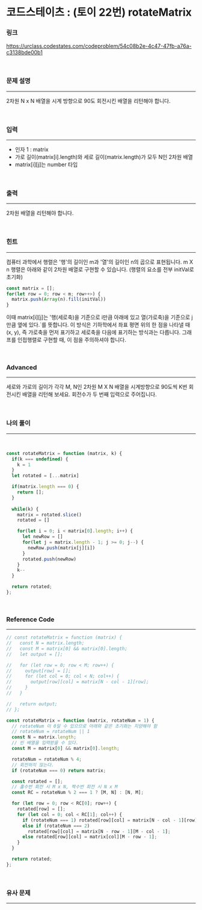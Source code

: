 코드스테이츠 : (토이 22번) rotateMatrix
===
### 링크
https://urclass.codestates.com/codeproblem/54c08b2e-4c47-47fb-a76a-c3138bde00b1

<br>

### 문제 설명
---
2차원 N x N 배열을 시계 방향으로 90도 회전시킨 배열을 리턴해야 합니다.

<br>

### 입력
---
- 인자 1 : matrix
- 가로 길이(matrix[i].length)와 세로 길이(matrix.length)가 모두 N인 2차원 배열
- matrix[i][j]는 number 타입

<br>

### 출력
---
2차원 배열을 리턴해야 합니다.

<br>

### 힌트
---
컴퓨터 과학에서 행렬은 '행'의 길이인 m과 '열'의 길이인 n의 곱으로 표현됩니다. m X n 행렬은 아래와 같이 2차원 배열로 구현할 수 있습니다. (행렬의 요소를 전부 initVal로 초기화)
```js
const matrix = [];
for(let row = 0; row < m; row++>) {
  matrix.push(Array(n).fill(initVal))
}
```
이때 matrix[i][j]는 '행(세로축)을 기준으로 i만큼 아래에 있고 열(가로축)을 기준으로 j만큼 옆에 있다.`를 뜻합니다. 이 방식은 기하학에서 좌표 평면 위의 한 점을 나타낼 때 (x, y), 즉 가로축을 먼저 표기하고 세로축을 다음에 표기하는 방식과는 다릅니다. 그래프를 인접행렬로 구현할 때, 이 점을 주의하셔야 합니다.

<br>

### Advanced
---
세로와 가로의 길이가 각각 M, N인 2차원 M X N 배열을 시계방향으로 90도씩 K번 회전시킨 배열을 리턴해 보세요. 회전수가 두 번째 입력으로 주어집니다.

<br>

### 나의 풀이
---

<br>

```js
const rotateMatrix = function (matrix, k) {
  if(k === undefined) {
    k = 1
  }
  let rotated = [...matrix]

  if(matrix.length === 0) {
    return [];
  }
  
  while(k) {
    matrix = rotated.slice()
    rotated = []

    for(let i = 0; i < matrix[0].length; i++) {
      let newRow = []
      for(let j = matrix.length - 1; j >= 0; j--) {
        newRow.push(matrix[j][i])
      }
      rotated.push(newRow)
    }
    k--
  }

  return rotated;
};
```

<br>

### Reference Code
---

```js
// const rotateMatrix = function (matrix) {
//   const N = matrix.length;
//   const M = matrix[0] && matrix[0].length;
//   let output = [];

//   for (let row = 0; row < M; row++) {
//     output[row] = [];
//     for (let col = 0; col < N; col++) {
//       output[row][col] = matrix[N - col - 1][row];
//     }
//   }

//   return output;
// };

const rotateMatrix = function (matrix, rotateNum = 1) {
  // rotateNum 이 0일 수 있으므로 아래와 같은 초기화는 지양해야 함
  // rotateNum = rotateNum || 1
  const N = matrix.length;
  // 빈 배열을 입력받을 수 있다.
  const M = matrix[0] && matrix[0].length;

  rotateNum = rotateNum % 4;
  // 회전하지 않는다.
  if (rotateNum === 0) return matrix;

  const rotated = [];
  // 홀수번 회전 시 M x N, 짝수번 회전 시 N x M
  const RC = rotateNum % 2 === 1 ? [M, N] : [N, M];

  for (let row = 0; row < RC[0]; row++) {
    rotated[row] = [];
    for (let col = 0; col < RC[1]; col++) {
      if (rotateNum === 1) rotated[row][col] = matrix[N - col - 1][row];
      else if (rotateNum === 2)
        rotated[row][col] = matrix[N - row - 1][M - col - 1];
      else rotated[row][col] = matrix[col][M - row - 1];
    }
  }

  return rotated;
};
```

<br>

### 유사 문제
---
